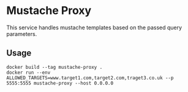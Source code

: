 # Mustache Proxy
This service handles mustache templates based on the passed query parameters.

## Usage
```
docker build --tag mustache-proxy .
docker run --env ALLOWED_TARGETS=www.target1.com,target2.com,traget3.co.uk --p 5555:5555 mustache-proxy --host 0.0.0.0
```
